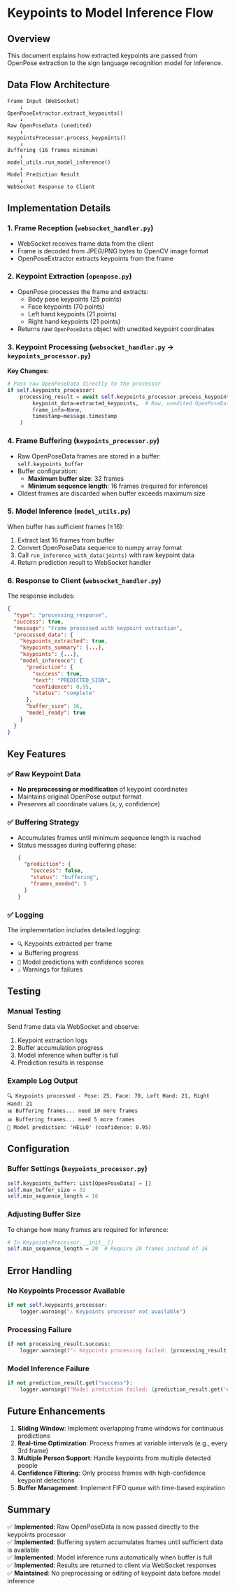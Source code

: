 # Keypoints to Model Inference Flow

## Overview
This document explains how extracted keypoints are passed from OpenPose extraction to the sign language recognition model for inference.

## Data Flow Architecture

```
Frame Input (WebSocket)
    ↓
OpenPoseExtractor.extract_keypoints()
    ↓
Raw OpenPoseData (unedited)
    ↓
KeypointsProcessor.process_keypoints()
    ↓
Buffering (16 frames minimum)
    ↓
model_utils.run_model_inference()
    ↓
Model Prediction Result
    ↓
WebSocket Response to Client
```

## Implementation Details

### 1. Frame Reception (`websocket_handler.py`)
- WebSocket receives frame data from the client
- Frame is decoded from JPEG/PNG bytes to OpenCV image format
- OpenPoseExtractor extracts keypoints from the frame

### 2. Keypoint Extraction (`openpose.py`)
- OpenPose processes the frame and extracts:
  - Body pose keypoints (25 points)
  - Face keypoints (70 points)
  - Left hand keypoints (21 points)
  - Right hand keypoints (21 points)
- Returns raw `OpenPoseData` object with unedited keypoint coordinates

### 3. Keypoint Processing (`websocket_handler.py` → `keypoints_processor.py`)
**Key Changes:**
```python
# Pass raw OpenPoseData directly to the processor
if self.keypoints_processor:
    processing_result = await self.keypoints_processor.process_keypoints(
        keypoint_data=extracted_keypoints,  # Raw, unedited OpenPoseData
        frame_info=None,
        timestamp=message.timestamp
    )
```

### 4. Frame Buffering (`keypoints_processor.py`)
- Raw OpenPoseData frames are stored in a buffer: `self.keypoints_buffer`
- Buffer configuration:
  - **Maximum buffer size**: 32 frames
  - **Minimum sequence length**: 16 frames (required for inference)
- Oldest frames are discarded when buffer exceeds maximum size

### 5. Model Inference (`model_utils.py`)
When buffer has sufficient frames (≥16):
1. Extract last 16 frames from buffer
2. Convert OpenPoseData sequence to numpy array format
3. Call `run_inference_with_data(joints)` with raw keypoint data
4. Return prediction result to WebSocket handler

### 6. Response to Client (`websocket_handler.py`)
The response includes:
```json
{
  "type": "processing_response",
  "success": true,
  "message": "Frame processed with keypoint extraction",
  "processed_data": {
    "keypoints_extracted": true,
    "keypoints_summary": {...},
    "keypoints": {...},
    "model_inference": {
      "prediction": {
        "success": true,
        "text": "PREDICTED_SIGN",
        "confidence": 0.95,
        "status": "complete"
      },
      "buffer_size": 16,
      "model_ready": true
    }
  }
}
```

## Key Features

### ✅ Raw Keypoint Data
- **No preprocessing or modification** of keypoint coordinates
- Maintains original OpenPose output format
- Preserves all coordinate values (x, y, confidence)

### ✅ Buffering Strategy
- Accumulates frames until minimum sequence length is reached
- Status messages during buffering phase:
  ```json
  {
    "prediction": {
      "success": false,
      "status": "buffering",
      "frames_needed": 5
    }
  }
  ```

### ✅ Logging
The implementation includes detailed logging:
- `🔍` Keypoints extracted per frame
- `📊` Buffering progress
- `🤖` Model predictions with confidence scores
- `⚠️` Warnings for failures

## Testing

### Manual Testing
Send frame data via WebSocket and observe:
1. Keypoint extraction logs
2. Buffer accumulation progress
3. Model inference when buffer is full
4. Prediction results in response

### Example Log Output
```
🔍 Keypoints processed - Pose: 25, Face: 70, Left Hand: 21, Right Hand: 21
📊 Buffering frames... need 10 more frames
📊 Buffering frames... need 5 more frames
🤖 Model prediction: 'HELLO' (confidence: 0.95)
```

## Configuration

### Buffer Settings (`keypoints_processor.py`)
```python
self.keypoints_buffer: List[OpenPoseData] = []
self.max_buffer_size = 32
self.min_sequence_length = 16
```

### Adjusting Buffer Size
To change how many frames are required for inference:
```python
# In KeypointsProcessor.__init__()
self.min_sequence_length = 20  # Require 20 frames instead of 16
```

## Error Handling

### No Keypoints Processor Available
```python
if not self.keypoints_processor:
    logger.warning("⚠️ Keypoints processor not available")
```

### Processing Failure
```python
if not processing_result.success:
    logger.warning(f"⚠️ Keypoints processing failed: {processing_result.error}")
```

### Model Inference Failure
```python
if not prediction_result.get("success"):
    logger.warning(f"Model prediction failed: {prediction_result.get('error')}")
```

## Future Enhancements

1. **Sliding Window**: Implement overlapping frame windows for continuous predictions
2. **Real-time Optimization**: Process frames at variable intervals (e.g., every 3rd frame)
3. **Multiple Person Support**: Handle keypoints from multiple detected people
4. **Confidence Filtering**: Only process frames with high-confidence keypoint detections
5. **Buffer Management**: Implement FIFO queue with time-based expiration

## Summary

✅ **Implemented**: Raw OpenPoseData is now passed directly to the keypoints processor  
✅ **Implemented**: Buffering system accumulates frames until sufficient data is available  
✅ **Implemented**: Model inference runs automatically when buffer is full  
✅ **Implemented**: Results are returned to client via WebSocket responses  
✅ **Maintained**: No preprocessing or editing of keypoint data before model inference  
